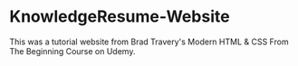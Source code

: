 # KnowledgeResume-Website
This was a tutorial website from Brad Travery's Modern HTML &amp; CSS From The Beginning Course on Udemy.
